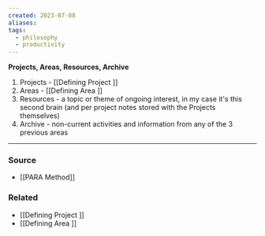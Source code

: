 ```yaml
---
created: 2023-07-08
aliases: 
tags:
  - philosophy
  - productivity
---
```

**Projects, Areas, Resources, Archive**

1. Projects - [[Defining  Project ]] 
2. Areas - [[Defining Area ]] 
3. Resources - a topic or theme of ongoing interest, in my case it's this second brain (and per project notes stored with the Projects themselves)
4. Archive - non-current activities and information from any of the 3 previous areas

---

### Source
- [[PARA Method]]

### Related
- [[Defining  Project ]]
- [[Defining Area ]]